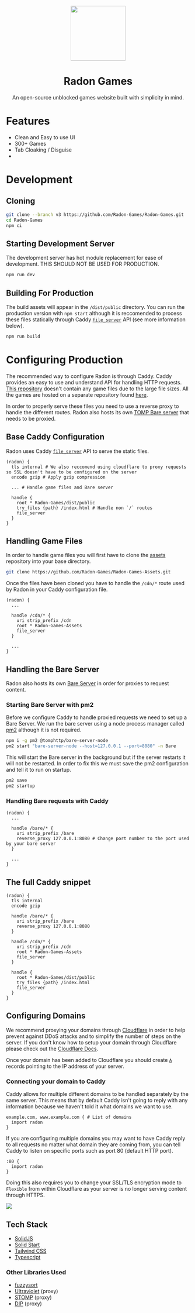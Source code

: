 <p align="center">
  <img width="150px" src="https://avatars.githubusercontent.com/u/107269758">
</p>

<h1 align="center">
  Radon Games
</h1>

<p align="center">
  An open-source unblocked games website built with simplicity in mind.
</p>

# Features

- Clean and Easy to use UI
- 300+ Games
- Tab Cloaking / Disguise
-

# Development

## Cloning

```bash
git clone --branch v3 https://github.com/Radon-Games/Radon-Games.git
cd Radon-Games
npm ci
```

## Starting Development Server

The development server has hot module replacement for ease of development. THIS SHOULD NOT BE USED FOR PRODUCTION.

```bash
npm run dev
```

## Building For Production

The build assets will appear in the `/dist/public` directory. You can run the production version with `npm start` although it is reccomended to process these files statically through Caddy [`file_server`](https://caddyserver.com/docs/caddyfile/directives/file_server) API (see more information below).

```bash
npm run build
```

# Configuring Production

The recommended way to configure Radon is through Caddy. Caddy provides an easy to use and understand API for handling HTTP requests. [This repository](https://github.com/Radon-Games/Radon-Games) doesn't contain any game files due to the large file sizes. All the games are hosted on a separate repository found [here](https://github.com/Radon-Games/Radon-Games-Assets).

In order to properly serve these files you need to use a reverse proxy to handle the different routes. Radon also hosts its own [TOMP Bare server](https://github.com/tomphttp/bare-server-node) that needs to be proxied.

## Base Caddy Configuration

Radon uses Caddy [`file_server`](https://caddyserver.com/docs/caddyfile/directives/file_server) API to serve the static files.

```caddy
(radon) {
  tls internal # We also reccomend using cloudflare to proxy requests so SSL doesn't have to be configured on the server
  encode gzip # Apply gzip compression

  ... # Handle game files and Bare server

  handle {
    root * Radon-Games/dist/public
    try_files {path} /index.html # Handle non `/` routes
    file_server
  }
}
```

## Handling Game Files

In order to handle game files you will first have to clone the [assets](https://github.com/Radon-Games/Radon-Games-Assets) repository into your base directory.

```bash
git clone https://github.com/Radon-Games/Radon-Games-Assets.git
```

Once the files have been cloned you have to handle the `/cdn/*` route used by Radon in your Caddy configuration file.

```caddy
(radon) {
  ...

  handle /cdn/* {
    uri strip_prefix /cdn
    root * Radon-Games-Assets
    file_server
  }

  ...
}
```

## Handling the Bare Server

Radon also hosts its own [Bare Server](https://github.com/tomphttp/bare-server-node) in order for proxies to request content.

### Starting Bare Server with pm2

Before we configure Caddy to handle proxied requests we need to set up a Bare Server. We run the bare server using a node process manager called [pm2](https://www.npmjs.com/package/pm2) although it is not required.

```bash
npm i -g pm2 @tomphttp/bare-server-node
pm2 start "bare-server-node --host=127.0.0.1 --port=8080" -n Bare
```

This will start the Bare server in the background but if the server restarts it will not be restarted. In order to fix this we must save the pm2 configuration and tell it to run on startup.

```bash
pm2 save
pm2 startup
```

### Handling Bare requests with Caddy

```caddy
(radon) {
  ...

  handle /bare/* {
    uri strip_prefix /bare
    reverse_proxy 127.0.0.1:8080 # Change port number to the port used by your bare server
  }

  ...
}
```

## The full Caddy snippet

```caddy
(radon) {
  tls internal
  encode gzip

  handle /bare/* {
    uri strip_prefix /bare
    reverse_proxy 127.0.0.1:8080
  }

  handle /cdn/* {
    uri strip_prefix /cdn
    root * Radon-Games-Assets
    file_server
  }

  handle {
    root * Radon-Games/dist/public
    try_files {path} /index.html
    file_server
  }
}
```

## Configuring Domains

We recommend proxying your domains through [Cloudflare](https://cloudflare.com/) in order to help prevent against DDoS attacks and to simplify the number of steps on the server. If you don't know how to setup your domain through Cloudflare please check out the [Cloudflare Docs](https://developers.cloudflare.com/fundamentals/get-started/setup/add-site/).

Once your domain has been added to Cloudflare you should create [`A`](https://www.cloudflare.com/learning/dns/dns-records/dns-a-record/) records pointing to the IP address of your server.

### Connecting your domain to Caddy

Caddy allows for multiple different domains to be handled separately by the same server. This means that by default Caddy isn't going to reply with any information because we haven't told it what domains we want to use.

```caddy
example.com, www.example.com { # List of domains
  import radon
}
```

If you are configuring multiple domains you may want to have Caddy reply to all requests no matter what domain they are coming from, you can tell Caddy to listen on specific ports such as port 80 (default HTTP port).

```caddy
:80 {
  import radon
}
```

Doing this also requires you to change your SSL/TLS encryption mode to `Flexible` from within Cloudflare as your server is no longer serving content through HTTPS.

<img src=".github/cloudflare.png">

## Tech Stack

- [SolidJS](https://www.solidjs.com/)
- [Solid Start](https://start.solidjs.com/)
- [Tailwind CSS](https://tailwindcss.com/)
- [Typescript](https://www.typescriptlang.org/)

### Other Libraries Used

- [fuzzysort](https://www.npmjs.com/package/fuzzysort)
- [Ultraviolet](https://github.com/titaniumnetwork-dev/Ultraviolet) (proxy)
- [STOMP](https://github.com/sysce/tomp) (proxy)
- [DIP](https://github.com/Dynamic-Interception-Proxy/DIP) (proxy)

